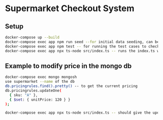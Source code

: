 # Supermarket Checkout System

## Setup

```bash
docker-compose up --build
docker-compose exec app npm run seed --for initial data seeding, can be modified in the scripts/seed.ts folder
docker-compose exec app npm test -- for running the test cases to check if calculations are correct
docker-compose exec app npx ts-node src/index.ts -- runs the index.ts which has the code for the calculations
```

## Example to modify price in the mongo db

```bash
docker-compose exec mongo mongosh
use supermarket --name of the db
db.pricingrules.find().pretty() -- to get the current pricing
db.pricingrules.updateOne(
  { sku: "A" },
  { $set: { unitPrice: 120 } }
);

docker-compose exec app npx ts-node src/index.ts -- should give the updated result
```



